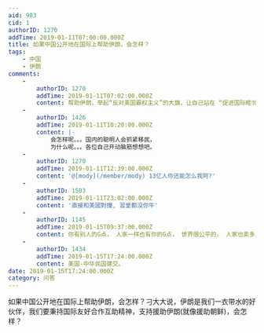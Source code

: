 ```yaml
---
aid: 903
cid: 1
authorID: 1270
addTime: 2019-01-11T07:00:00.000Z
title: 如果中国公开地在国际上帮助伊朗，会怎样？
tags:
    - 中国
    - 伊朗
comments:
    -
        authorID: 1270
        addTime: 2019-01-11T07:02:00.000Z
        content: 帮助伊朗，举起“反对美国霸权主义”的大旗，让自己站在 “促进国际睦邻友好关系” 的道德制高点
    -
        authorID: 1426
        addTime: 2019-01-11T10:20:00.000Z
        content: |-
            会怎样呢。。。国内的聪明人会抓紧移民，  
            为什么呢。。。各位自己开动脑筋想想吧。
    -
        authorID: 1270
        addTime: 2019-01-11T12:39:00.000Z
        content: '@[mody](/member/mody) 13亿人你还能怎么我阿?'
    -
        authorID: 1503
        addTime: 2019-01-11T23:02:00.000Z
        content: '直接和美國對撞, 習皇都沒你牛'
    -
        authorID: 1145
        addTime: 2019-01-15T09:37:00.000Z
        content: 你有别人的G点， 人家一样也有你的G点， 世界很公平的， 人家也卖多几个什么神盾舰，F22什么的给台湾， 还不是一样，
    -
        authorID: 1434
        addTime: 2019-01-15T17:24:00.000Z
        content: 美国-中华民国建交。
date: 2019-01-15T17:24:00.000Z
category: 问答
---
```


如果中国公开地在国际上帮助伊朗，会怎样？刁大大说，伊朗是我们一衣带水的好伙伴，我们要秉持国际友好合作互助精神，支持援助伊朗(就像援助朝鲜)，会怎样？
